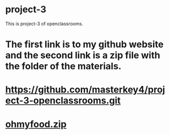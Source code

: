 # project-3
This is project-3 of openclassrooms.
# The first link is to my github website and the second link is a zip file with the folder of the materials.
# https://github.com/masterkey4/project-3-openclassrooms.git
# [ohmyfood.zip](https://github.com/masterkey4/project-3-openclassrooms/files/8978825/ohmyfood.zip)
